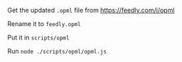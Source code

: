 Get the updated `.opml` file from https://feedly.com/i/opml

Rename it to `feedly.opml`

Put it in `scripts/opml`

Run `node ./scripts/opml/opml.js`
